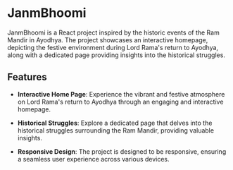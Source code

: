 # JanmBhoomi

JanmBhoomi is a React project inspired by the historic events of the Ram Mandir in Ayodhya. The project showcases an interactive homepage, depicting the festive environment during Lord Rama's return to Ayodhya, along with a dedicated page providing insights into the historical struggles.

## Features

- **Interactive Home Page**: Experience the vibrant and festive atmosphere on Lord Rama's return to Ayodhya through an engaging and interactive homepage.

- **Historical Struggles**: Explore a dedicated page that delves into the historical struggles surrounding the Ram Mandir, providing valuable insights.

- **Responsive Design**: The project is designed to be responsive, ensuring a seamless user experience across various devices.

##
